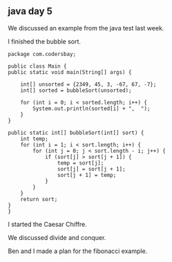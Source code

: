## java day 5

We discussed an example from the java test last week.

I finished the bubble sort.

    package com.codersbay;

    public class Main {
    public static void main(String[] args) {

        int[] unsorted = {2349, 45, 3, -67, 67, -7};
        int[] sorted = bubbleSort(unsorted);

        for (int i = 0; i < sorted.length; i++) {
            System.out.println(sorted[i] + ",  ");
        }
    }

    public static int[] bubbleSort(int[] sort) {
        int temp;
        for (int i = 1; i < sort.length; i++) {
            for (int j = 0; j < sort.length - i; j++) {
                if (sort[j] > sort[j + 1]) {
                    temp = sort[j];
                    sort[j] = sort[j + 1];
                    sort[j + 1] = temp;
                }
            }
        }
        return sort;
    }
    }


I started the Caesar Chiffre.

We discussed divide and conquer.

Ben and I made a plan for the fibonacci example.